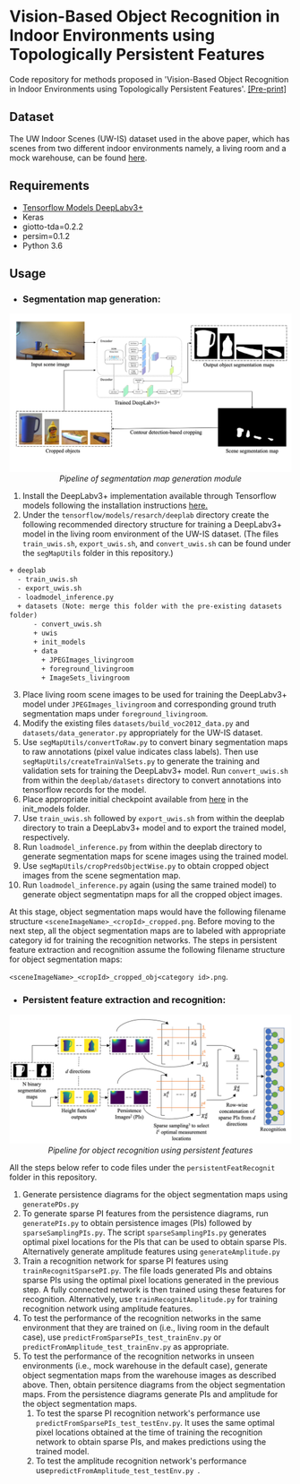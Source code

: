 # Vision-Based Object Recognition in Indoor Environments using Topologically Persistent Features
Code repository for methods proposed in 'Vision-Based Object Recognition in Indoor Environments using Topologically Persistent Features'. [[Pre-print]](https://arxiv.org/abs/2010.03196)

## Dataset
The UW Indoor Scenes (UW-IS) dataset used in the above paper, which has scenes from two different indoor environments namely, a living room and a mock warehouse, can be found [here](https://data.mendeley.com/datasets/dxzf29ttyh/).

## Requirements
* [Tensorflow Models DeepLabv3+](https://github.com/tensorflow/models/tree/master/research/deeplab)
* Keras
* giotto-tda=0.2.2
* persim=0.1.2
* Python 3.6


## Usage
* ### Segmentation map generation: 
<p align="center">
    <img src="https://github.com/smartslab/objectRecognitionTopologicalFeatures/blob/181f88f2f8fce88cc5bf6410580394a80e461c2d/segmentationMapGeneration.png" width="840"> <br />
    <em> Pipeline of segmentation map generation module</em>
</p>



1. Install the DeepLabv3+ implementation available through Tensorflow models following the installation instructions [here.](https://github.com/tensorflow/models/blob/master/research/deeplab/g3doc/installation.md) 
2. Under the `tensorflow/models/resarch/deeplab` directory create the following recommended directory structure for training a DeepLabv3+ model in the living room environment of the UW-IS dataset. (The files `train_uwis.sh`, `export_uwis.sh`, and `convert_uwis.sh` can be found under the `segMapUtils` folder in this repository.)

```
+ deeplab
  - train_uwis.sh
  - export_uwis.sh
  - loadmodel_inference.py
  + datasets (Note: merge this folder with the pre-existing datasets folder)
      - convert_uwis.sh
      + uwis
      + init_models
      + data
        + JPEGImages_livingroom
        + foreground_livingroom
        + ImageSets_livingroom
```   
  
3. Place living room scene images to be used for training the DeepLabv3+ model under `JPEGImages_livingroom` and corresponding ground truth segmentation maps under `foreground_livingroom`.
4. Modify the existing files `datasets/build_voc2012_data.py` and `datasets/data_generator.py` appropriately for the UW-IS dataset.
5. Use `segMapUtils/convertToRaw.py` to convert binary segmentation maps to raw annotations (pixel value indicates class labels). Then use `segMapUtils/createTrainValSets.py` to generate the training and validation sets for training the DeepLabv3+ model. Run `convert_uwis.sh` from within the `deeplab/datasets` directory to convert annotations into tensorflow records for the model.
6. Place appropriate initial checkpoint available from [here](https://github.com/tensorflow/models/tree/master/research/deeplab) in the init_models folder.
7. Use `train_uwis.sh` followed by `export_uwis.sh` from within the deeplab directory to train a DeepLabv3+ model and to export the trained model, respectively.
8. Run `loadmodel_inference.py` from within the deeplab directory to generate segmentation maps for scene images using the trained model.
9. Use `segMapUtils/cropPredsObjectWise.py` to obtain cropped object images from the scene segmentation map.
10. Run `loadmodel_inference.py` again (using the same trained model) to generate object segmentatipn maps for all the cropped object images.

At this stage, object segmentation maps would have the following filename structure `<sceneImageName>_<cropId>_cropped.png`. Before moving to the next step, all the object segmentation maps are to labeled with appropriate category id for training the recognition networks. The steps in persistent feature extraction and recognition assume the following filename structure for object segmentation maps:

`<sceneImageName>_<cropId>_cropped_obj<category id>.png`.

* ### Persistent feature extraction and recognition:

<p align="center">
    <img src="https://github.com/smartslab/objectRecognitionTopologicalFeatures/blob/181f88f2f8fce88cc5bf6410580394a80e461c2d/recognitionUsingPersistenceFeatures.png" width="840"> <br />
    <em> Pipeline for object recognition using persistent features </em>
</p>

  All the steps below refer to code files under the `persistentFeatRecognit` folder in this repository.
1. Generate persistence diagrams for the object segmentation maps using `generatePDs.py`
2. To generate sparse PI features from the persistence diagrams, run `generatePIs.py` to obtain persistence images (PIs) followed by `sparseSamplingPIs.py`. The script `sparseSamplingPIs.py` generates optimal pixel locations for the PIs that can be used to obtain sparse PIs. Alternatively generate amplitude features using `generateAmplitude.py`
3. Train a recognition network for sparse PI features using `trainRecognitSparsePI.py`. The file loads generated PIs and obtains sparse PIs using the optimal pixel locations generated in the previous step. A fully connected network is then trained using these features for recognition. Alternatively, use `trainRecognitAmplitude.py` for training recognition network using amplitude features. 
4. To test the performance of the recognition networks in the same environment that they are trained on (i.e., living room in the default case), use `predictFromSparsePIs_test_trainEnv.py` or `predictFromAmplitude_test_trainEnv.py` as appropriate.
5. To test the performance of the recognition networks in unseen environments (i.e., mock warehouse in the default case), generate object segmentation maps from the warehouse images as described above. Then, obtain persitence diagrams from the object segmentation maps. From the persistence diagrams generate PIs and amplitude for the object segmentation maps. 
      1. To test the sparse PI recognition network's performance use `predictFromSparsePIs_test_testEnv.py`. It uses the same optimal pixel locations obtained at the time of training the recognition network to obtain sparse PIs, and makes predictions using the trained model.
      2. To test the amplitude recognition network's performance use`predictFromAmplitude_test_testEnv.py `.

